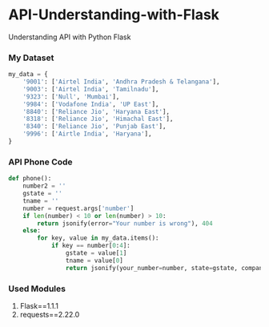 # API-Understanding-with-Flask
Understanding API with Python Flask

### My Dataset

```python
my_data = {
    '9001': ['Airtel India', 'Andhra Pradesh & Telangana'],
    '9003': ['Airtel India', 'Tamilnadu'],
    '9323': ['Null', 'Mumbai'],
    '9984': ['Vodafone India', 'UP East'],
    '8840': ['Reliance Jio', 'Haryana East'],
    '8318': ['Reliance Jio', 'Himachal East'],
    '8340': ['Reliance Jio', 'Punjab East'],
    '9996': ['Airtle India', 'Haryana'],
}
```

### API Phone Code

```python
def phone():
    number2 = ''
    gstate = ''
    tname = ''
    number = request.args['number']
    if len(number) < 10 or len(number) > 10:
        return jsonify(error="Your number is wrong"), 404
    else:
        for key, value in my_data.items():
            if key == number[0:4]:
                gstate = value[1]
                tname = value[0]
                return jsonify(your_number=number, state=gstate, company_name=tname), 200

```

### Used Modules
1. Flask==1.1.1
2. requests==2.22.0

